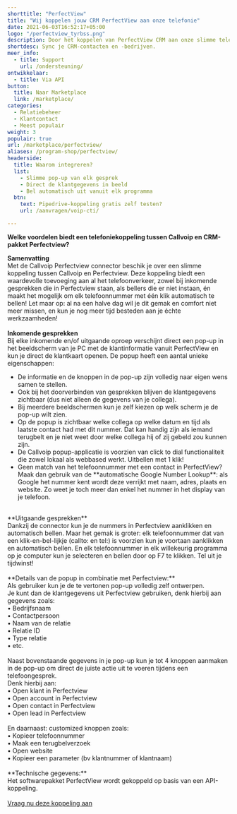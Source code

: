 ```yaml
---
shorttitle: "PerfectView"
title: "Wij koppelen jouw CRM PerfectView aan onze telefonie"
date: 2021-06-03T16:52:17+05:00
logo: "/perfectview_tyrbss.png"
description: Door het koppelen van PerfectView CRM aan onze slimme telefonie werk je een stuk efficienter.
shortdesc: Sync je CRM-contacten en -bedrijven.
meer_info:
  - title: Support
    url: /ondersteuning/
ontwikkelaar:
  - title: Via API
button:
  title: Naar Marketplace
  link: /marketplace/
categories:
  - Relatiebeheer
  - Klantcontact
  - Meest populair
weight: 3
populair: true
url: /marketplace/perfectview/
aliases: /program-shop/perfectview/
headerside:
  title: Waarom integreren?
  list:
    - Slimme pop-up van elk gesprek
    - Direct de klantgegevens in beeld
    - Bel automatisch uit vanuit elk programma
  btn:
    text: Pipedrive-koppeling gratis zelf testen?
    url: /aanvragen/voip-cti/

---
```


**Welke voordelen biedt een telefoniekoppeling tussen Callvoip en CRM-pakket Perfectview?**

**Samenvatting** <br>
Met de Callvoip Perfectview connector beschik je over een slimme koppeling tussen Callvoip en Perfectview. Deze koppeling biedt een waardevolle toevoeging aan al het telefoonverkeer, zowel bij inkomende gesprekken die in Perfectview staan, als bellers die er niet instaan, én maakt het mogelijk om elk telefoonnummer met één klik automatisch te bellen! Let maar op: al na een halve dag wil je dit gemak en comfort niet meer missen, en kun je nog meer tijd besteden aan je échte werkzaamheden!<br>
<br>
**Inkomende gesprekken**<br>
Bij elke inkomende en/of uitgaande oproep verschijnt direct een pop-up in het beeldscherm van je PC met de klantinformatie vanuit PerfectView en kun je direct de klantkaart openen. De popup heeft een aantal unieke eigenschappen: <br>
<div class="usp-list">
<ul>
<li>De informatie en de knoppen in de pop-up zijn volledig naar eigen wens samen te stellen.</li>
<li>Ook bij het doorverbinden van gesprekken blijven de klantgegevens zichtbaar (dus niet alleen de gegevens van je collega).</li>
<li>Bij meerdere beeldschermen kun je zelf kiezen op welk scherm je de pop-up wilt zien.</li>
<li>Op de popup is zichtbaar welke collega op welke datum en tijd als laatste contact had met dit nummer. Dat kan handig zijn als iemand terugbelt en je niet weet door welke collega hij of zij gebeld zou kunnen zijn.</li>
<li>De Callvoip popup-applicatie is voorzien van click to dial functionaliteit die zowel lokaal als webbased werkt. Uitbellen met 1 klik!</li>
<li>Geen match van het telefoonnummer met een contact in PerfectView? Maak dan gebruik van de **automatische Google Number Lookup**: als Google het nummer kent wordt deze verrijkt met naam, adres, plaats en website. Zo weet je toch meer dan enkel het nummer in het display van je telefoon.</li>
</ul>
</div>
<br>
**Uitgaande gesprekken**<br>
Dankzij de connector kun je de nummers in Perfectview aanklikken en automatisch bellen. Maar het gemak is groter: elk telefoonnummer dat van een klik-en-bel-lijkje (callto: en tel:) is voorzien kun je voortaan aanklikken en automatisch bellen. En elk telefoonnummer in elk willekeurig programma op je computer kun je selecteren en bellen door op F7 te klikken. Tel uit je tijdwinst! <br>    
<br>
**Details van de popup in combinatie met Perfectview:**<br>
Als gebruiker kun je de te vertonen pop-up volledig zelf ontwerpen. <br>
Je kunt dan de klantgegevens uit Perfectview gebruiken, denk hierbij aan gegevens zoals: <br>
• Bedrijfsnaam<br>
• Contactpersoon<br>
• Naam van de relatie<br>
• Relatie ID<br>
• Type relatie<br>
• etc. <br>
<br>
Naast bovenstaande gegevens in je pop-up kun je tot 4 knoppen aanmaken in de pop-up om direct de juiste actie uit te voeren tijdens een telefoongesprek. <br>
Denk hierbij aan:<br>
• Open klant in Perfectview<br>
• Open account in Perfectview<br>
• Open contact in Perfectview<br>
• Open lead in Perfectview<br>
<br>
En daarnaast: customized knoppen zoals: <br>
• Kopieer telefoonnummer<br>
• Maak een terugbelverzoek<br>
• Open website <br>
• Kopieer een parameter (bv klantnummer of klantnaam) <br>
<br>
**Technische gegevens:**<br>
Het softwarepakket PerfectView wordt gekoppeld op basis van een API-koppeling.<br>
<br><a href="/aanvragen/voip-cti/" class="button">Vraag nu deze koppeling aan</a>

